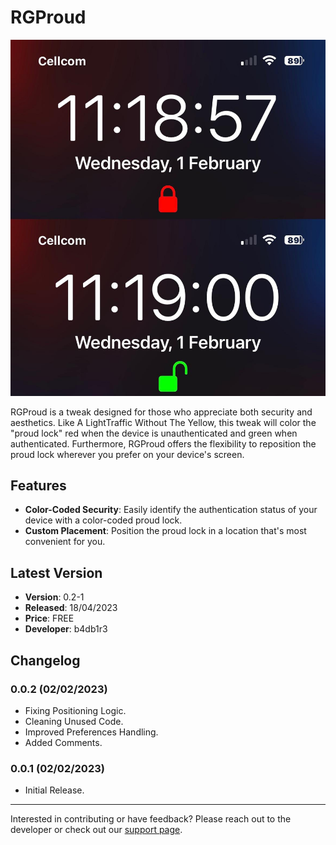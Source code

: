 # RGProud

![RGProud Header](https://raw.githubusercontent.com/b4db1r3/d3vr3p0/main/Tweak%20Image%20Headers/RGProud.jpg)

RGProud is a tweak designed for those who appreciate both security and aesthetics. Like A LightTraffic Without The Yellow, this tweak will color the "proud lock" red when the device is unauthenticated and green when authenticated. Furthermore, RGProud offers the flexibility to reposition the proud lock wherever you prefer on your device's screen.

## Features

- **Color-Coded Security**: Easily identify the authentication status of your device with a color-coded proud lock.
- **Custom Placement**: Position the proud lock in a location that's most convenient for you.

## Latest Version

- **Version**: 0.2-1
- **Released**: 18/04/2023
- **Price**: FREE
- **Developer**: b4db1r3

## Changelog

### 0.0.2 (02/02/2023)
- Fixing Positioning Logic.
- Cleaning Unused Code.
- Improved Preferences Handling.
- Added Comments.

### 0.0.1 (02/02/2023)
- Initial Release.

---

Interested in contributing or have feedback? Please reach out to the developer or check out our [support page](SUPPORT_PAGE_LINK).
